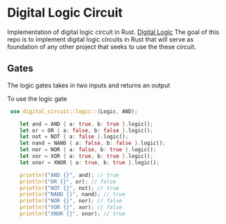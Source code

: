 # Digital Logic Circuit

Implementation of digital logic circuit in Rust. [Digital Logic](https://github.com/EteimZ/digital_logic.git) The goal of this repo is to implement digital logic circuits in Rust that will serve as foundation of any other project that seeks to use the these circuit. 

## Gates

The logic gates takes in two inputs and returns an output

To use the logic gate

``` Rust
 use digital_circuit::logic::{Logic, AND};

    let and = AND { a: true, b: true }.logic();
    let or = OR { a: false, b: false }.logic();
    let not = NOT { a: false }.logic();
    let nand = NAND { a: false, b: false }.logic();
    let nor = NOR { a: false, b: true }.logic();
    let xor = XOR { a: true, b: true }.logic();
    let xnor = XNOR { a: true, b: true }.logic();

    println!("AND {}", and); // true
    println!("OR {}", or); // false
    println!("NOT {}", not); // true
    println!("NAND {}", nand); // true
    println!("NOR {}", nor); // false
    println!("XOR {}", xor); // false
    println!("XNOR {}", xnor); // true
 ```
 
